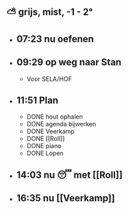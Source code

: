 ## ⛅ grijs, mist, -1 - 2°
- ## 07:23 nu oefenen
- ## 09:29 op weg naar Stan
	- Voor SELA/HOF
- ## 11:51  Plan
	- DONE hout ophalen
	- DONE agenda bijwerken
	- DONE Veerkamp
	- DONE [[Roll]]
	- DONE piano
	- DONE Lopen
- ## 14:03 nu 😴 met [[Roll]]
- ## 16:35 nu [[Veerkamp]]
